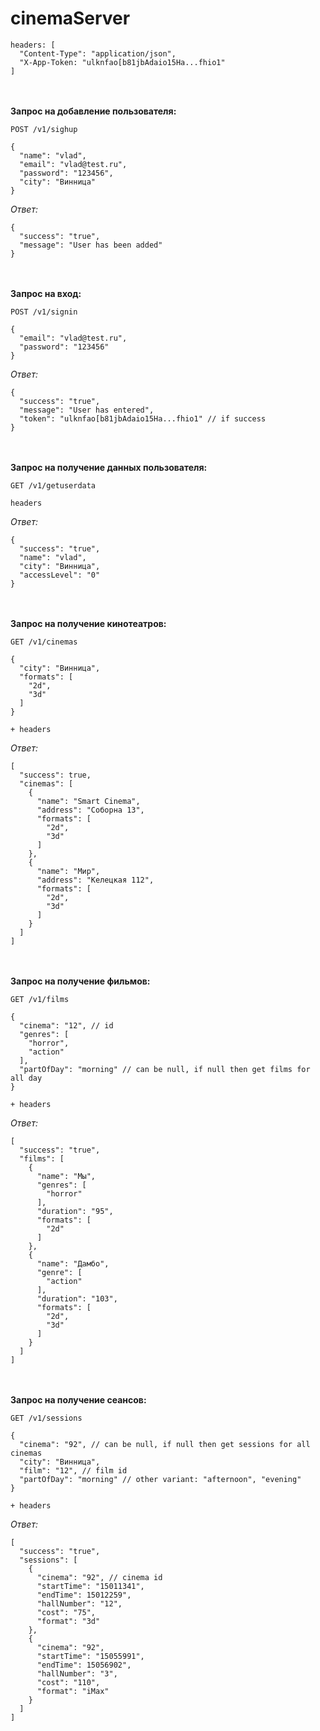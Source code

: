 # cinemaServer
```
headers: [
  "Content-Type": "application/json",
  "X-App-Token: "ulknfao[b81jbAdaio15Ha...fhio1"
]
```
<br></br>
<b>Запрос на добавление пользователя:</b>
```
POST /v1/sighup
```
```
{
  "name": "vlad",
  "email": "vlad@test.ru",
  "password": "123456",
  "city": "Винница"
}
```
<i>Ответ:</i>
```
{
  "success": "true",
  "message": "User has been added"
}
```
<br></br>
<b>Запрос на вход:</b>
```
POST /v1/signin
```
```
{
  "email": "vlad@test.ru",
  "password": "123456"
}
```
<i>Ответ:</i>
```
{
  "success": "true",
  "message": "User has entered",
  "token": "ulknfao[b81jbAdaio15Ha...fhio1" // if success
}
```
<br></br>
<b>Запрос на получение данных пользователя:</b>
```
GET /v1/getuserdata
```
```
headers
```
<i>Ответ:</i>
```
{
  "success": "true",
  "name": "vlad",
  "city": "Винница",
  "accessLevel": "0"
}
```
<br></br>
<b>Запрос на получение кинотеатров:</b>
```
GET /v1/cinemas
```
```
{
  "city": "Винница",
  "formats": [
    "2d",
    "3d"
  ]
}
```
```
+ headers
```
<i>Ответ:</i>
```
[
  "success": true,
  "cinemas": [
    {
      "name": "Smart Cinema",
      "address": "Соборна 13",
      "formats": [
        "2d",
        "3d"
      ]
    },
    {
      "name": "Мир",
      "address": "Келецкая 112",
      "formats": [
        "2d",
        "3d"
      ]
    }
  ]
]
```
<br></br>
<b>Запрос на получение фильмов:</b>
```
GET /v1/films
```
```
{
  "cinema": "12", // id
  "genres": [
    "horror",
    "action"
  ],
  "partOfDay": "morning" // can be null, if null then get films for all day
}
```
```
+ headers
```
<i>Ответ:</i>
```
[
  "success": "true",
  "films": [
    {
      "name": "Мы",
      "genres": [
        "horror"
      ],
      "duration": "95",
      "formats": [
        "2d"
      ]
    },
    {
      "name": "Дамбо",
      "genre": [
        "action"
      ],
      "duration": "103",
      "formats": [
        "2d",
        "3d"
      ]
    }
  ]
]
```
<br></br>
<b>Запрос на получение сеансов:</b>
```
GET /v1/sessions
```
```
{
  "cinema": "92", // can be null, if null then get sessions for all cinemas
  "city": "Винница",
  "film": "12", // film id
  "partOfDay": "morning" // other variant: "afternoon", "evening"
}
```
```
+ headers
```
<i>Ответ:</i>
```
[
  "success": "true",
  "sessions": [
    {
      "cinema": "92", // cinema id
      "startTime": "15011341",
      "endTime": 15012259",
      "hallNumber": "12",
      "cost": "75",
      "format": "3d"
    },
    {
      "cinema": "92",
      "startTime": "15055991",
      "endTime": 15056902",
      "hallNumber": "3",
      "cost": "110",
      "format": "iMax"
    }
  ]
]
```
<br></br>
